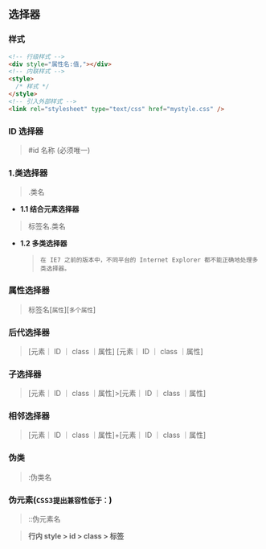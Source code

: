 ## 选择器

### 样式

```html
<!-- 行级样式 -->
<div style="属性名:值,"></div>
<!-- 内联样式 -->
<style>
  /* 样式 */
</style>
<!-- 引入外部样式 -->
<link rel="stylesheet" type="text/css" href="mystyle.css" />
```

### ID 选择器

> #id 名称 (必须唯一)

### 1.类选择器

> .类名

- **1.1 结合元素选择器**

> 标签名.类名

- **1.2 多类选择器**
  > `在 IE7 之前的版本中，不同平台的 Internet Explorer 都不能正确地处理多类选择器。`

### 属性选择器

> 标签名[`属性`][`多个属性`]

### 后代选择器

> [元素｜ ID ｜ class ｜属性] [元素｜ ID ｜ class ｜属性]

### 子选择器

> [元素｜ ID ｜ class ｜属性]>[元素｜ ID ｜ class ｜属性]

### 相邻选择器

> [元素｜ ID ｜ class ｜属性]+[元素｜ ID ｜ class ｜属性]

### 伪类

> :伪类名

### 伪元素(`CSS3提出兼容性低于：`)

> ::伪元素名

> **行内 style > id > class > 标签**
